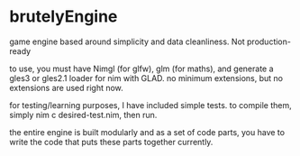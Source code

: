 # brutelyEngine
game engine based around simplicity and data cleanliness. Not production-ready

to use, you must have Nimgl (for glfw), glm (for maths), and generate a gles3 or gles2.1 loader for nim with GLAD. no minimum extensions, but no extensions are used right now.

for testing/learning purposes, I have included simple tests. to compile them, simply nim c desired-test.nim, then run.

the entire engine is built modularly and as a set of code parts, you have to write the code that puts these parts together currently.

